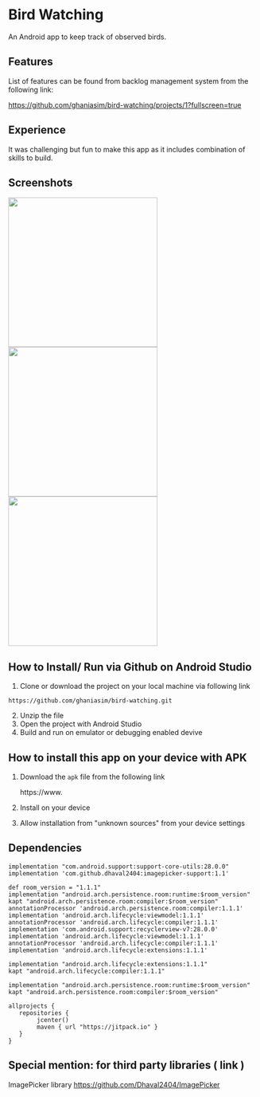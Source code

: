 # Bird Watching
An Android app to keep track of observed birds.

## Features
List of features can be found from backlog management system from the following link:

https://github.com/ghaniasim/bird-watching/projects/1?fullscreen=true

## Experience
It was challenging but fun to make this app as it includes combination of skills to build.

## Screenshots

<image src="screenshots/listView.jpeg" width=300>    <image src="screenshots/addNewBird.jpeg" width=300>
    <image src="screenshots/cameraOptions.jpeg" width=300>    

## How to Install/ Run via Github on Android Studio 

1. Clone or download the project on your local machine via following link
```
https://github.com/ghaniasim/bird-watching.git
```
2. Unzip the file
3. Open the project with Android Studio
4. Build and run on emulator or debugging enabled devive

## How to install this app on your device with APK

1. Download the `apk` file from the following link

    https://www.

2. Install on your device
3. Allow installation from "unknown sources" from your device settings

## Dependencies

```
implementation "com.android.support:support-core-utils:28.0.0"
implementation 'com.github.dhaval2404:imagepicker-support:1.1'

def room_version = "1.1.1"
implementation "android.arch.persistence.room:runtime:$room_version"
kapt "android.arch.persistence.room:compiler:$room_version"
annotationProcessor 'android.arch.persistence.room:compiler:1.1.1'
implementation 'android.arch.lifecycle:viewmodel:1.1.1'
annotationProcessor 'android.arch.lifecycle:compiler:1.1.1'
implementation 'com.android.support:recyclerview-v7:28.0.0'
implementation 'android.arch.lifecycle:viewmodel:1.1.1'
annotationProcessor 'android.arch.lifecycle:compiler:1.1.1'
implementation 'android.arch.lifecycle:extensions:1.1.1'

implementation "android.arch.lifecycle:extensions:1.1.1"
kapt "android.arch.lifecycle:compiler:1.1.1"

implementation "android.arch.persistence.room:runtime:$room_version"
kapt "android.arch.persistence.room:compiler:$room_version"
```

```
allprojects {
   repositories {
      	jcenter()
       	maven { url "https://jitpack.io" }
   }
}
```

## Special mention: for third party libraries ( link ) 
ImagePicker library https://github.com/Dhaval2404/ImagePicker
